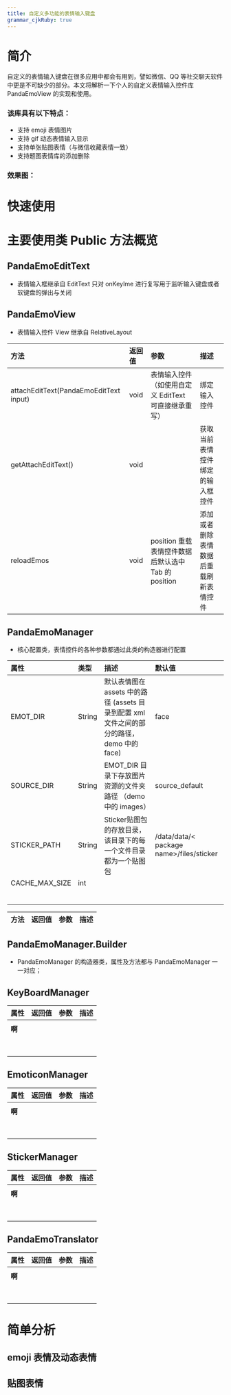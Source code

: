 ```yaml
---
title: 自定义多功能的表情输入键盘
grammar_cjkRuby: true
---
```


# 简介
自定义的表情输入键盘在很多应用中都会有用到，譬如微信、QQ 等社交聊天软件中更是不可缺少的部分。本文将解析一下个人的自定义表情输入控件库 PandaEmoView 的实现和使用。
### 该库具有以下特点：
- 支持 emoji 表情图片
- 支持 gif 动态表情输入显示
- 支持单张贴图表情（与微信收藏表情一致）
- 支持题图表情库的添加删除
### 效果图：

# 快速使用
# 主要使用类 Public 方法概览
## PandaEmoEditText 
- 表情输入框继承自 EditText 只对 onKeyIme 进行复写用于监听输入键盘或者软键盘的弹出与关闭

## PandaEmoView
- 表情输入控件 View 继承自 RelativeLayout

| 方法 | 返回值 | 参数  | 描述 | 
| :-- | :-- | :-- |   :--    |
|   attachEditText(PandaEmoEditText input)   |    void    |  表情输入控件（如使用自定义 EditText 可直接继承重写）   |  绑定输入控件   |
|   getAttachEditText()   |    void    |     |   获取当前表情控件绑定的输入框控件  |
|   reloadEmos   |    void    |  position 重载表情控件数据后默认选中 Tab 的 position   |  添加或者删除表情数据后重载刷新表情控件   |

## PandaEmoManager
- 核心配置类，表情控件的各种参数都通过此类的构造器进行配置

| 属性 | 类型 | 描述 |默认值|
| :--  |:--    |:--  |:--  |
|   EMOT_DIR   |    String   | 默认表情图在 assets 中的路径 (assets 目录到配置 xml 文件之间的部分的路径，demo 中的 face)|face|
|   SOURCE_DIR   |   String    |  EMOT_DIR 目录下存放图片资源的文件夹路径 （demo 中的 images）|source_default|
|   STICKER_PATH   |    String   | Sticker贴图包的存放目录，该目录下的每一个文件目录都为一个贴图包|   /data/data/< package name>/files/sticker   |
|   CACHE_MAX_SIZE   |   int    |      |      |
|      |       |      |      |
|      |       |      |      |
|      |       |      |      |
|      |       |      |      |
|      |       |      |      |
|      |       |      |      |

| 方法 | 返回值 | 参数  | 描述 | 
| :-- | :-- | :-- |   :--    |
## PandaEmoManager.Builder
- PandaEmoManager 的构造器类，属性及方法都与 PandaEmoManager 一一对应；

## KeyBoardManager
| 属性 | 返回值 | 参数  | 描述 | 
| :-- | :-- | :-- |   :--    |
|      |        |     |     |
|    **啊**  |        |     |     |
|      |        |     |     |
|      |        |     |     |
|      |        |     |     |
|      |        |     |     |
|      |        |     |     |
|      |        |     |     |
|      |        |     |     |
|      |        |     |     |
## EmoticonManager
| 属性 | 返回值 | 参数  | 描述 | 
| :-- | :-- | :-- |   :--    |
|      |        |     |     |
|    **啊**  |        |     |     |
|      |        |     |     |
|      |        |     |     |
|      |        |     |     |
|      |        |     |     |
|      |        |     |     |
|      |        |     |     |
|      |        |     |     |
|      |        |     |     |

## StickerManager
| 属性 | 返回值 | 参数  | 描述 | 
| :-- | :-- | :-- |   :--    |
|      |        |     |     |
|    **啊**  |        |     |     |
|      |        |     |     |
|      |        |     |     |
|      |        |     |     |
|      |        |     |     |
|      |        |     |     |
|      |        |     |     |
|      |        |     |     |
|      |        |     |     |
## PandaEmoTranslator
| 属性 | 返回值 | 参数  | 描述 | 
| :-- | :-- | :-- |   :--    |
|      |        |     |     |
|    **啊**  |        |     |     |
|      |        |     |     |
|      |        |     |     |
|      |        |     |     |
|      |        |     |     |
|      |        |     |     |
|      |        |     |     |
|      |        |     |     |
|      |        |     |     |
# 简单分析
## emoji 表情及动态表情
## 贴图表情
